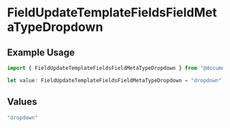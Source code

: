 # FieldUpdateTemplateFieldsFieldMetaTypeDropdown

## Example Usage

```typescript
import { FieldUpdateTemplateFieldsFieldMetaTypeDropdown } from "@documenso/sdk-typescript/models/operations";

let value: FieldUpdateTemplateFieldsFieldMetaTypeDropdown = "dropdown";
```

## Values

```typescript
"dropdown"
```
